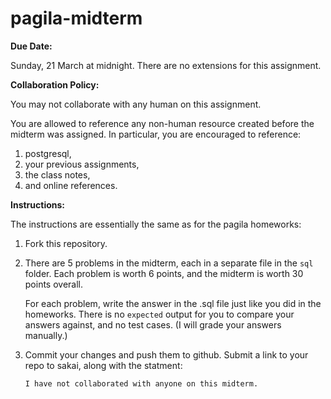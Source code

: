 # pagila-midterm

**Due Date:**

Sunday, 21 March at midnight.
There are no extensions for this assignment.

**Collaboration Policy:**

You may not collaborate with any human on this assignment.

You are allowed to reference any non-human resource created before the midterm was assigned.
In particular, you are encouraged to reference:
1. postgresql,
1. your previous assignments,
1. the class notes,
1. and online references.

**Instructions:**

The instructions are essentially the same as for the pagila homeworks:

1. Fork this repository.

1. There are 5 problems in the midterm, each in a separate file in the `sql` folder.
   Each problem is worth 6 points, and the midterm is worth 30 points overall.

   For each problem, write the answer in the .sql file just like you did in the homeworks.
   There is no `expected` output for you to compare your answers against, and no test cases.
   (I will grade your answers manually.)

1. Commit your changes and push them to github.
   Submit a link to your repo to sakai, along with the statment:
   ```
   I have not collaborated with anyone on this midterm.
   ```
